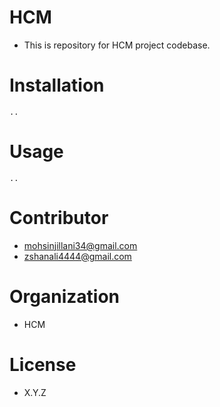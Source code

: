 # HCM 

 * This is repository for HCM project codebase.

# Installation
    ..

# Usage
    ..

# Contributor
* mohsinjillani34@gmail.com
* zshanali4444@gmail.com

# Organization    
* HCM

# License 
* X.Y.Z   